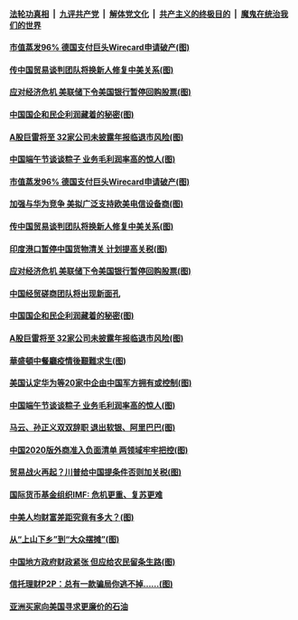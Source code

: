 ####  [法轮功真相](../../../../basic/blob/master/README.md?t=06270302) &nbsp;|&nbsp; [九评共产党](../../../../9ping.md/blob/master/README.md?t=06270302) &nbsp;|&nbsp; [解体党文化](../../../../jtdwh.md/blob/master/README.md?t=06270302)  &nbsp;|&nbsp; [共产主义的终极目的](../../../../gczydzjmd.md/blob/master/README.md?t=06270302) &nbsp;|&nbsp; [魔鬼在统治我们的世界](../../../../mgztzwmdsj.md/blob/master/README.md?t=06270302) 

#### [市值蒸发96% 德国支付巨头Wirecard申请破产(图)](../pages/p5/937805.md?t=06270302) 

#### [传中国贸易谈判团队将换新人修复中美关系(图)](../pages/p5/937793.md?t=06270302) 

#### [应对经济危机 美联储下令美国银行暂停回购股票(图)](../pages/p5/937760.md?t=06270302) 

#### [中国国企和民企利润藏着的秘密(图)](../pages/p5/937711.md?t=06270302) 

#### [A股巨雷将至 32家公司未披露年报临退市风险(图)](../pages/p5/937727.md?t=06270302) 

#### [中国端午节谈谈粽子 业务毛利润率高的惊人(图)](../pages/p5/937695.md?t=06270302) 

#### [市值蒸发96% 德国支付巨头Wirecard申请破产(图)](../pages/p5/937805.md?t=06270302) 

#### [加强与华为竞争 美拟广泛支持欧美电信设备商(图)](../pages/p5/937802.md?t=06270302) 

#### [传中国贸易谈判团队将换新人修复中美关系(图)](../pages/p5/937793.md?t=06270302) 

#### [印度港口暂停中国货物清关 计划提高关税(图)](../pages/p5/937779.md?t=06270302) 

#### [应对经济危机 美联储下令美国银行暂停回购股票(图)](../pages/p5/937760.md?t=06270302) 

#### [中国经贸磋商团队将出现新面孔](../pages/p5/937736.md?t=06270302) 

#### [中国国企和民企利润藏着的秘密(图)](../pages/p5/937711.md?t=06270302) 

#### [A股巨雷将至 32家公司未披露年报临退市风险(图)](../pages/p5/937727.md?t=06270302) 

#### [華盛頓中餐廳疫情後艱難求生(图)](../pages/p5/937726.md?t=06270302) 

#### [美国认定华为等20家中企由中国军方拥有或控制(图)](../pages/p5/937724.md?t=06270302) 

#### [中国端午节谈谈粽子 业务毛利润率高的惊人(图)](../pages/p5/937695.md?t=06270302) 

#### [马云、孙正义双双辞职 退出软银、阿里巴巴(图)](../pages/p5/937690.md?t=06270302) 

#### [中国2020版外商准入负面清单 两领域牢牢把控(图)](../pages/p5/937687.md?t=06270302) 

#### [贸易战火再起？川普给中国提条件否则加关税(图)](../pages/p5/937682.md?t=06270302) 

#### [国际货币基金组织IMF: 危机更重、复苏更难](../pages/p5/937676.md?t=06270302) 

#### [中美人均财富差距究竟有多大？(图)](../pages/p5/937633.md?t=06270302) 

#### [从“上山下乡”到“大众摆摊”(图)](../pages/p5/937620.md?t=06270302) 

#### [中国地方政府财政紧张 但应给农民留条生路(图)](../pages/p5/937593.md?t=06270302) 

#### [信托理财P2P：总有一款骗局你逃不掉……(图)](../pages/p5/937618.md?t=06270302) 

#### [亚洲买家向美国寻求更廉价的石油](../pages/p5/937608.md?t=06270302) 

